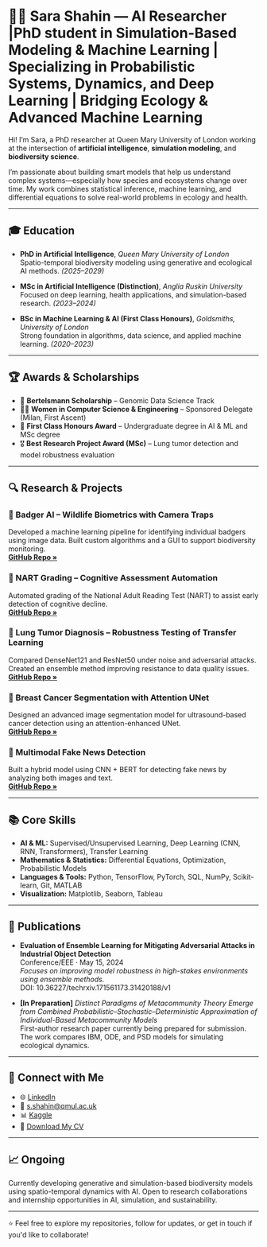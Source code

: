 # 👩‍💻 Sara Shahin — AI Researcher |PhD student in Simulation-Based Modeling & Machine Learning | Specializing in Probabilistic Systems, Dynamics, and Deep Learning | Bridging Ecology & Advanced Machine Learning

Hi! I’m Sara, a PhD researcher at Queen Mary University of London working at the intersection of **artificial intelligence**, **simulation modeling**, and **biodiversity science**.

I’m passionate about building smart models that help us understand complex systems—especially how species and ecosystems change over time. My work combines statistical inference, machine learning, and differential equations to solve real-world problems in ecology and health.

---

## 🎓 Education

- **PhD in Artificial Intelligence**, *Queen Mary University of London*  
  Spatio-temporal biodiversity modeling using generative and ecological AI methods. *(2025–2029)*

- **MSc in Artificial Intelligence (Distinction)**, *Anglia Ruskin University*  
  Focused on deep learning, health applications, and simulation-based research. *(2023–2024)*

- **BSc in Machine Learning & AI (First Class Honours)**, *Goldsmiths, University of London*  
  Strong foundation in algorithms, data science, and applied machine learning. *(2020–2023)*

---

## 🏆 Awards & Scholarships

- 🧬 **Bertelsmann Scholarship** – Genomic Data Science Track  
- 👩‍💻 **Women in Computer Science & Engineering** – Sponsored Delegate (Milan, First Ascent)  
- 🏅 **First Class Honours Award** – Undergraduate degree in AI & ML  and MSc degree
- 🎖️ **Best Research Project Award (MSc)** – Lung tumor detection and model robustness evaluation

---

## 🔍 Research & Projects

### 🐾 Badger AI – Wildlife Biometrics with Camera Traps
Developed a machine learning pipeline for identifying individual badgers using image data. Built custom algorithms and a GUI to support biodiversity monitoring.  
**[GitHub Repo »](https://github.com/sarashahin/Badger_AI)**

### 🧠 NART Grading – Cognitive Assessment Automation
Automated grading of the National Adult Reading Test (NART) to assist early detection of cognitive decline.  
**[GitHub Repo »](https://github.com/sarashahin/Automate-Grading-Test-NART)**

### 🩻 Lung Tumor Diagnosis – Robustness Testing of Transfer Learning
Compared DenseNet121 and ResNet50 under noise and adversarial attacks. Created an ensemble method improving resistance to data quality issues.  
**[GitHub Repo »](https://github.com/sarashahin/ML_Research)**

### 🧬 Breast Cancer Segmentation with Attention UNet
Designed an advanced image segmentation model for ultrasound-based cancer detection using an attention-enhanced UNet.  
**[GitHub Repo »](https://github.com/sarashahin/Breast_Cancer_Detection_Attention-UNet_Segmentatio)**

### 🤖 Multimodal Fake News Detection
Built a hybrid model using CNN + BERT for detecting fake news by analyzing both images and text.  
**[GitHub Repo »](https://github.com/sarashahin/Multimodal-Fake-News-Detection)**

---

## 📚 Core Skills

- **AI & ML:** Supervised/Unsupervised Learning, Deep Learning (CNN, RNN, Transformers), Transfer Learning
- **Mathematics & Statistics:** Differential Equations, Optimization, Probabilistic Models
- **Languages & Tools:** Python, TensorFlow, PyTorch, SQL, NumPy, Scikit-learn, Git, MATLAB
- **Visualization:** Matplotlib, Seaborn, Tableau

---

## 📄 Publications

- **Evaluation of Ensemble Learning for Mitigating Adversarial Attacks in Industrial Object Detection**  
  Conference/EEE · May 15, 2024  
  _Focuses on improving model robustness in high-stakes environments using ensemble methods._  
  DOI: 10.36227/techrxiv.171561173.31420188/v1

- **[In Preparation]** *Distinct Paradigms of Metacommunity Theory Emerge from Combined Probabilistic–Stochastic–Deterministic Approximation of Individual-Based Metacommunity Models*  
  First-author research paper currently being prepared for submission. The work compares IBM, ODE, and PSD models for simulating ecological dynamics.



---

## 📌 Connect with Me

- 🌐 [LinkedIn](https://www.linkedin.com/in/sara-shahin-3a842929/)
- 📧 s.shahin@qmul.ac.uk
- 📊 [Kaggle](https://www.kaggle.com/sarashahin)
- 💼 [Download My CV](https://github.com/sarashahin/Sara-Shahin/blob/main/Profile.pdf)

---

## 📈 Ongoing

Currently developing generative and simulation-based biodiversity models using spatio-temporal dynamics with AI. Open to research collaborations and internship opportunities in AI, simulation, and sustainability.

---

⭐ Feel free to explore my repositories, follow for updates, or get in touch if you'd like to collaborate!

